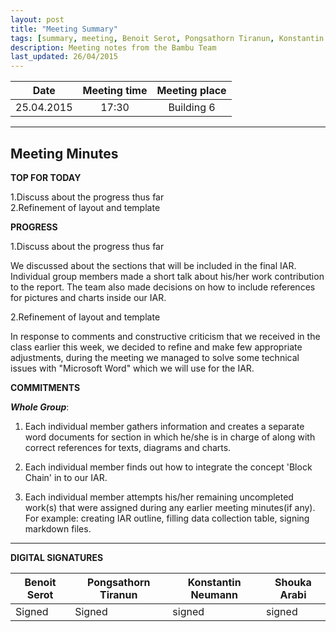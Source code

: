 ```yaml
---
layout: post
title: "Meeting Summary"
tags: [summary, meeting, Benoit Serot, Pongsathorn Tiranun, Konstantin Neumann, Shouka Arabi]
description: Meeting notes from the Bambu Team
last_updated: 26/04/2015
---
```


|**Date** |**Meeting time**|**Meeting place**
| ------------- |:----------------:|:-------:
|25.04.2015| 17:30  | Building 6


----------


Meeting Minutes
------

 **TOP FOR TODAY**

1.Discuss about the progress thus far  
2.Refinement of layout and template  

 **PROGRESS**  

1.Discuss about the progress thus far

We discussed about the sections that will be included in the final IAR. Individual group members made a short talk about his/her work contribution to the report. The team also made decisions on how to include references for pictures and charts inside our IAR.

2.Refinement of layout and template

In response to comments and constructive criticism that we received in the class earlier this week, we decided to refine and make few appropriate adjustments, during the meeting we managed to solve some technical issues with "Microsoft Word" which we will use for the IAR.


 **COMMITMENTS**

***Whole Group***:

1. Each individual member gathers information and creates a separate word documents for section  in which he/she is in charge of along with correct references for texts, diagrams and charts.

2. Each individual member finds out how to integrate the concept 'Block Chain' in to our IAR.

3. Each individual member attempts his/her remaining uncompleted work(s) that were assigned during any earlier meeting minutes(if any). For example: creating IAR outline, filling data collection table, signing markdown files.


----------


**DIGITAL SIGNATURES**

|**Benoit Serot** |**Pongsathorn Tiranun**|**Konstantin Neumann**|**Shouka Arabi**
| ------------- |----------------|----------------|---------------|
| Signed | Signed  | signed | signed | |

